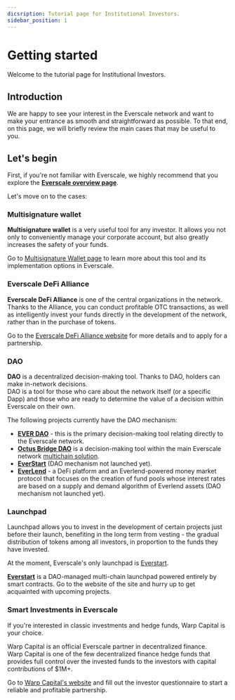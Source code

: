 ```yaml
---
dicsription: Tutorial page for Institutional Investors. 
sidebar_position: 1
---
```


# Getting started

Welcome to the tutorial page for Institutional Investors. 

## Introduction 

We are happy to see your interest in the Everscale network and want to make your entrance as smooth and straightforward as possible. 
To that end, on this page, we will briefly review the main cases that may be useful to you.

## Let's begin

First, if you're not familiar with Everscale, we highly recommend that you explore the [**Everscale overview page**](../../../learn/overview.md). 

Let's move on to the cases:

### Multisignature wallet

**Multisignature wallet** is a very useful tool for any investor. It allows you not only to conveniently manage your corporate account, but also greatly increases the safety of your funds. 

Go to [Multisignature Wallet page](multisig.md) to learn more about this tool and its implementation options in Everscale.

### Everscale DeFi Alliance

**Everscale DeFi Alliance** is one of the central organizations in the network.  
Thanks to the Alliance, you can conduct profitable OTC transactions, as well as intelligently invest your funds directly in the development of the network, rather than in the purchase of tokens. 

Go to the [Everscale DeFi Alliance website](https://everalliance.org/) for more details and to apply for a partnership. 

### DAO

**DAO** is a decentralized decision-making tool. Thanks to DAO, holders can make in-network decisions.  
DAO is a tool for those who care about the network itself (or a specific Dapp) and those who are ready to determine the value of a decision within Everscale on their own.

The following projects currently have the DAO mechanism: 

- [**EVER DAO**](https://everdao.net/) - this is the primary decision-making tool relating directly to the Everscale network. 
- [**Octus Bridge DAO**](https://app.octusbridge.io/governance) is a decision-making tool within the main Everscale network [multichain solution](https://octusbridge.io). 
- [**EverStart**](#launchpad) (DAO mechanism not launched yet).
- [**EverLend**](https://everlend.app/) - a DeFi platform and an Everlend-powered money market protocol that focuses on the creation of fund pools whose interest rates are based on a supply and demand algorithm of Everlend assets (DAO mechanism not launched yet).

### Launchpad 

Launchpad allows you to invest in the development of certain projects just before their launch, benefiting in the long term from vesting - the gradual distribution of tokens among all investors, in proportion to the funds they have invested. 

At the moment, Everscale's only launchpad is [Everstart](https://everstart.io/).

[**Everstart**](https://everstart.io/) is a DAO-managed multi-chain launchpad powered entirely by smart contracts.
Go to the website of the site and hurry up to get acquainted with upcoming projects.

### Smart Investments in Everscale

If you're interested in classic investments and hedge funds, Warp Capital is your choice. 

Warp Capital is an official Everscale partner in decentralized finance.   
Warp Capital is one of the few decentralized finance hedge funds that provides full control over the invested funds to the investors with capital contributions of $1M+.

Go to [Warp Capital's website](https://warp.is/) and fill out the investor questionnaire to start a reliable and profitable partnership. 

